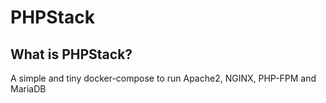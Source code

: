 # PHPStack

## What is PHPStack?
A simple and tiny docker-compose to run Apache2, NGINX, PHP-FPM and MariaDB
